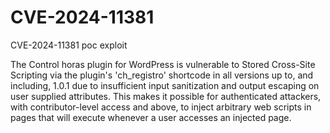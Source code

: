 # CVE-2024-11381
CVE-2024-11381 poc exploit 

The Control horas plugin for WordPress is vulnerable to Stored Cross-Site Scripting via the plugin's 'ch_registro' shortcode in all versions up to, and including, 1.0.1 due to insufficient input sanitization and output escaping on user supplied attributes. This makes it possible for authenticated attackers, with contributor-level access and above, to inject arbitrary web scripts in pages that will execute whenever a user accesses an injected page.
